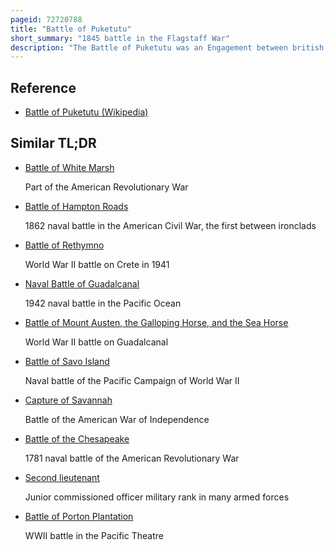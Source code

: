 ```yaml
---
pageid: 72720788
title: "Battle of Puketutu"
short_summary: "1845 battle in the Flagstaff War"
description: "The Battle of Puketutu was an Engagement between british Forces under the Command of lieutenant Colonel william Hulme and mori Warriors led by Hne Heke and Te Ruki Kawiti during the flagstaff War in the Bay of Islands Region of new Zealand on 8 may."
---
```


## Reference

- [Battle of Puketutu (Wikipedia)](https://en.wikipedia.org/?curid=72720788)

## Similar TL;DR

- [Battle of White Marsh](/tldr/en/battle-of-white-marsh)

  Part of the American Revolutionary War

- [Battle of Hampton Roads](/tldr/en/battle-of-hampton-roads)

  1862 naval battle in the American Civil War, the first between ironclads

- [Battle of Rethymno](/tldr/en/battle-of-rethymno)

  World War II battle on Crete in 1941

- [Naval Battle of Guadalcanal](/tldr/en/naval-battle-of-guadalcanal)

  1942 naval battle in the Pacific Ocean

- [Battle of Mount Austen, the Galloping Horse, and the Sea Horse](/tldr/en/battle-of-mount-austen-the-galloping-horse-and-the-sea-horse)

  World War II battle on Guadalcanal

- [Battle of Savo Island](/tldr/en/battle-of-savo-island)

  Naval battle of the Pacific Campaign of World War II

- [Capture of Savannah](/tldr/en/capture-of-savannah)

  Battle of the American War of Independence

- [Battle of the Chesapeake](/tldr/en/battle-of-the-chesapeake)

  1781 naval battle of the American Revolutionary War

- [Second lieutenant](/tldr/en/second-lieutenant)

  Junior commissioned officer military rank in many armed forces

- [Battle of Porton Plantation](/tldr/en/battle-of-porton-plantation)

  WWII battle in the Pacific Theatre
